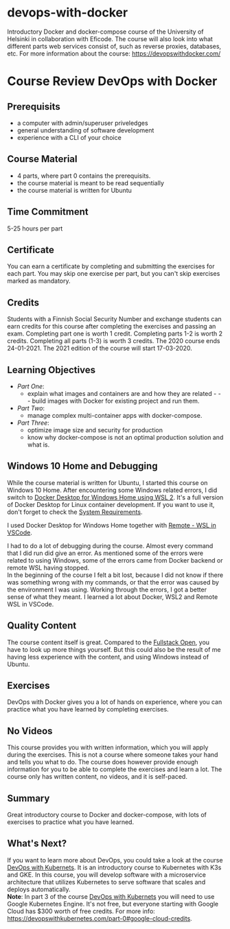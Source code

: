 # devops-with-docker

Introductory Docker and docker-compose course of the University of Helsinki in collaboration with Eficode. The course will also look into what different parts web services consist of, such as reverse proxies, databases, etc.
For more information about the course: https://devopswithdocker.com/

# Course Review DevOps with Docker

## Prerequisits
- a computer with admin/superuser priveledges
- general understanding of software development
- experience with a CLI of your choice

## Course Material
- 4 parts, where part 0 contains the prerequisits.
- the course material is meant to be read sequentially
- the course material is written for Ubuntu

## Time Commitment
5-25 hours per part

## Certificate
You can earn a certificate by completing and submitting the exercises for each part. You may skip one exercise per part, but you can't skip exercises marked as mandatory. 

## Credits
Students with a Finnish Social Security Number and exchange students can earn credits for this course after completing the exercises and passing an exam. Completing part one is worth 1 credit. Completing parts 1-2 is worth 2 credits. Completing all parts (1-3) is worth 3 credits. The 2020 course ends 24-01-2021. The 2021 edition of the course will start 17-03-2020.

## Learning Objectives
- *Part One*: 
    - explain what images and containers are and how they are related - - - build images with Docker for existing project and run them.
- *Part Two*: 
    - manage complex multi-container apps with docker-compose.
- *Part Three*: 
    - optimize image size and security for production
    - know why docker-compose is not an optimal production solution and what is.

## Windows 10 Home and Debugging
While the course material is written for Ubuntu, I started this course on Windows 10 Home. After encountering some Windows related errors, I did switch to [Docker Desktop for Windows Home using WSL 2](https://docs.docker.com/docker-for-windows/install-windows-home/). It's a full version of Docker Desktop for Linux container development. If you want to use it, don't forget to check the [System Requirements](https://docs.docker.com/docker-for-windows/install-windows-home/#system-requirements). <br>

I used Docker Desktop for Windows Home together with [Remote - WSL in VSCode](https://code.visualstudio.com/docs/remote/wsl-tutorial). <br>

I had to do a lot of debugging during the course. Almost every command that I did run did give an error. As mentioned some of the errors were related to using Windows, some of the errors came from Docker backend or remote WSL having stopped. <br>
In the beginning of the course I felt a bit lost, because I did not know if there was something wrong with my commands, or that the error was caused by the environment I was using. Working through the errors, I got a better sense of what they meant. I learned a lot about Docker, WSL2 and Remote WSL in VSCode. <br>

## Quality Content
The course content itself is great. Compared to the [Fullstack Open](https://fullstackopen.com/en/), you have to look up more things yourself. But this could also be the result of me having less experience with the content, and using Windows instead of Ubuntu.

## Exercises
DevOps with Docker gives you a lot of hands on experience, where you can practice what you have learned by completing exercises.

## No Videos
This course provides you with written information, which you will apply during the exercises. This is not a course where someone takes your hand and tells you what to do. The course does however provide enough information for you to be able to complete the exercises and learn a lot. The course only has written content, no videos, and it is self-paced. 

## Summary
Great introductory course to Docker and docker-compose, with lots of exercises to practice what you have learned.

## What's Next?
If you want to learn more about DevOps, you could take a look at the course [DevOps with Kubernets](https://devopswithkubernetes.com/). It is an introductory course to Kubernetes with K3s and GKE. In this course, you will develop software with a microservice architecture that utilizes Kubernetes to serve software that scales and deploys automatically. <br>
**Note**: In part 3 of the course [DevOps with Kubernets](https://devopswithkubernetes.com/)  you will need to use Google Kubernetes Engine. It's not free, but everyone starting with Google Cloud has $300 worth of free credits. For more info: https://devopswithkubernetes.com/part-0#google-cloud-credits.




